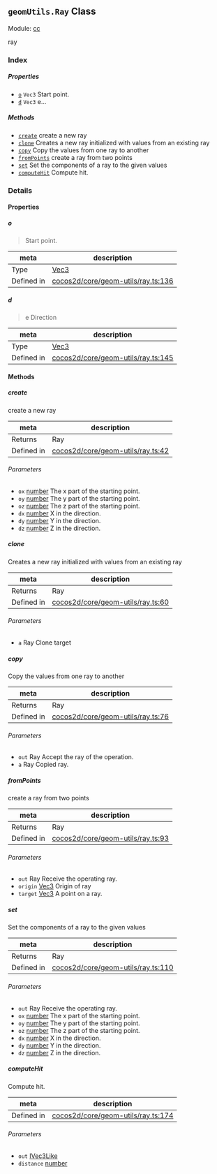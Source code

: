 ## `geomUtils.Ray` Class



Module: [cc](../modules/cc.md)


ray



### Index

##### Properties

  - [`o`](#o) `Vec3` Start point.
  - [`d`](#d) `Vec3` e...



##### Methods

  - [`create`](#create) create a new ray
  - [`clone`](#clone) Creates a new ray initialized with values from an existing ray
  - [`copy`](#copy) Copy the values from one ray to another
  - [`fromPoints`](#frompoints) create a ray from two points
  - [`set`](#set) Set the components of a ray to the given values
  - [`computeHit`](#computehit) Compute hit.



### Details


#### Properties


##### o

> Start point.

| meta | description |
|------|-------------|
| Type | <a href="../classes/Vec3.html" class="crosslink">Vec3</a> |
| Defined in | [cocos2d/core/geom-utils/ray.ts:136](https://github.com/cocos-creator/engine/blob/f7d50d63228ec3047fe054a2d1e1535e90da2bd1/cocos2d/core/geom-utils/ray.ts#L136) |



##### d

> e
Direction

| meta | description |
|------|-------------|
| Type | <a href="../classes/Vec3.html" class="crosslink">Vec3</a> |
| Defined in | [cocos2d/core/geom-utils/ray.ts:145](https://github.com/cocos-creator/engine/blob/f7d50d63228ec3047fe054a2d1e1535e90da2bd1/cocos2d/core/geom-utils/ray.ts#L145) |






<!-- Method Block -->
#### Methods


##### create

create a new ray

| meta | description |
|------|-------------|
| Returns | Ray 
| Defined in | [cocos2d/core/geom-utils/ray.ts:42](https://github.com/cocos-creator/engine/blob/f7d50d63228ec3047fe054a2d1e1535e90da2bd1/cocos2d/core/geom-utils/ray.ts#L42) |

###### Parameters
- `ox` <a href="https://developer.mozilla.org/en/JavaScript/Reference/Global_Objects/Number" class="crosslink external" target="_blank">number</a> The x part of the starting point.
- `oy` <a href="https://developer.mozilla.org/en/JavaScript/Reference/Global_Objects/Number" class="crosslink external" target="_blank">number</a> The y part of the starting point.
- `oz` <a href="https://developer.mozilla.org/en/JavaScript/Reference/Global_Objects/Number" class="crosslink external" target="_blank">number</a> The z part of the starting point.
- `dx` <a href="https://developer.mozilla.org/en/JavaScript/Reference/Global_Objects/Number" class="crosslink external" target="_blank">number</a> X in the direction.
- `dy` <a href="https://developer.mozilla.org/en/JavaScript/Reference/Global_Objects/Number" class="crosslink external" target="_blank">number</a> Y in the direction.
- `dz` <a href="https://developer.mozilla.org/en/JavaScript/Reference/Global_Objects/Number" class="crosslink external" target="_blank">number</a> Z in the direction.


##### clone

Creates a new ray initialized with values from an existing ray

| meta | description |
|------|-------------|
| Returns | Ray 
| Defined in | [cocos2d/core/geom-utils/ray.ts:60](https://github.com/cocos-creator/engine/blob/f7d50d63228ec3047fe054a2d1e1535e90da2bd1/cocos2d/core/geom-utils/ray.ts#L60) |

###### Parameters
- `a` Ray Clone target


##### copy

Copy the values from one ray to another

| meta | description |
|------|-------------|
| Returns | Ray 
| Defined in | [cocos2d/core/geom-utils/ray.ts:76](https://github.com/cocos-creator/engine/blob/f7d50d63228ec3047fe054a2d1e1535e90da2bd1/cocos2d/core/geom-utils/ray.ts#L76) |

###### Parameters
- `out` Ray Accept the ray of the operation.
- `a` Ray Copied ray.


##### fromPoints

create a ray from two points

| meta | description |
|------|-------------|
| Returns | Ray 
| Defined in | [cocos2d/core/geom-utils/ray.ts:93](https://github.com/cocos-creator/engine/blob/f7d50d63228ec3047fe054a2d1e1535e90da2bd1/cocos2d/core/geom-utils/ray.ts#L93) |

###### Parameters
- `out` Ray Receive the operating ray.
- `origin` <a href="../classes/Vec3.html" class="crosslink">Vec3</a> Origin of ray
- `target` <a href="../classes/Vec3.html" class="crosslink">Vec3</a> A point on a ray.


##### set

Set the components of a ray to the given values

| meta | description |
|------|-------------|
| Returns | Ray 
| Defined in | [cocos2d/core/geom-utils/ray.ts:110](https://github.com/cocos-creator/engine/blob/f7d50d63228ec3047fe054a2d1e1535e90da2bd1/cocos2d/core/geom-utils/ray.ts#L110) |

###### Parameters
- `out` Ray Receive the operating ray.
- `ox` <a href="https://developer.mozilla.org/en/JavaScript/Reference/Global_Objects/Number" class="crosslink external" target="_blank">number</a> The x part of the starting point.
- `oy` <a href="https://developer.mozilla.org/en/JavaScript/Reference/Global_Objects/Number" class="crosslink external" target="_blank">number</a> The y part of the starting point.
- `oz` <a href="https://developer.mozilla.org/en/JavaScript/Reference/Global_Objects/Number" class="crosslink external" target="_blank">number</a> The z part of the starting point.
- `dx` <a href="https://developer.mozilla.org/en/JavaScript/Reference/Global_Objects/Number" class="crosslink external" target="_blank">number</a> X in the direction.
- `dy` <a href="https://developer.mozilla.org/en/JavaScript/Reference/Global_Objects/Number" class="crosslink external" target="_blank">number</a> Y in the direction.
- `dz` <a href="https://developer.mozilla.org/en/JavaScript/Reference/Global_Objects/Number" class="crosslink external" target="_blank">number</a> Z in the direction.


##### computeHit

Compute hit.

| meta | description |
|------|-------------|
| Defined in | [cocos2d/core/geom-utils/ray.ts:174](https://github.com/cocos-creator/engine/blob/f7d50d63228ec3047fe054a2d1e1535e90da2bd1/cocos2d/core/geom-utils/ray.ts#L174) |

###### Parameters
- `out` <a href="../classes/IVec3Like.html" class="crosslink">IVec3Like</a> 
- `distance` <a href="https://developer.mozilla.org/en/JavaScript/Reference/Global_Objects/Number" class="crosslink external" target="_blank">number</a> 



